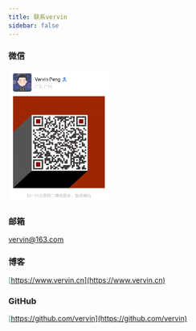 ```yaml
---
title: 联系vervin
sidebar: false
---
```


### 微信

  ![](./1199267750.jpg)

### 邮箱

  vervin@163.com

### 博客

  [https://www.vervin.cn](https://www.vervin.cn)
  


### GitHub

  [https://github.com/vervin](https://github.com/vervin)



<style scoped>
 img {
     width: 200px
 }
 p {
     color: #3eaf7c
 }
</style>


